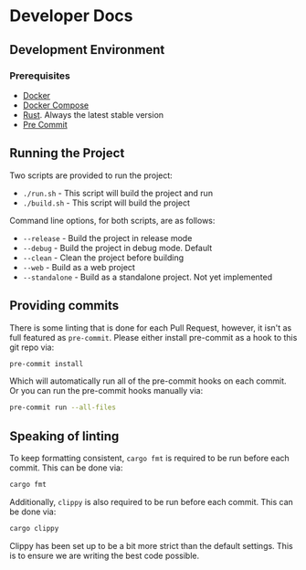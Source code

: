 # Developer Docs

## Development Environment

### Prerequisites

- [Docker](https://www.docker.com/)
- [Docker Compose](https://docs.docker.com/compose/)
- [Rust](https://www.rust-lang.org/). Always the latest stable version
- [Pre Commit](https://pre-commit.com/)

## Running the Project

Two scripts are provided to run the project:

- `./run.sh` - This script will build the project and run
- `./build.sh` - This script will build the project

Command line options, for both scripts, are as follows:

- `--release` - Build the project in release mode
- `--debug` - Build the project in debug mode. Default
- `--clean` - Clean the project before building
- `--web` - Build as a web project
- `--standalone` - Build as a standalone project. Not yet implemented

## Providing commits

There is some linting that is done for each Pull Request, however, it isn't as full featured as `pre-commit`. Please either install pre-commit as a hook to this git repo via:

```bash
pre-commit install
```

Which will automatically run all of the pre-commit hooks on each commit. Or you can run the pre-commit hooks manually via:

```bash
pre-commit run --all-files
```

## Speaking of linting

To keep formatting consistent, `cargo fmt` is required to be run before each commit. This can be done via:

```bash
cargo fmt
```

Additionally, `clippy` is also required to be run before each commit. This can be done via:

```bash
cargo clippy
```

Clippy has been set up to be a bit more strict than the default settings. This is to ensure we are writing the best code possible.
